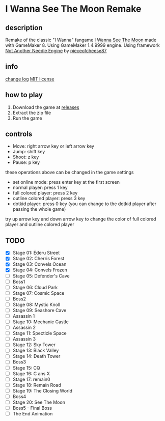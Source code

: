 # I Wanna See The Moon Remake

## description

Remake of the classic "I Wanna" fangame [I Wanna See The Moon](https://www.delicious-fruit.com/ratings/game_details.php?id=11706) made with GameMaker 8.
Using GameMaker 1.4.9999 engine.
Using framework [Not Another Needle Engine](https://github.com/pieceofcheese87/studiofusionengine) by [pieceofcheese87](https://github.com/pieceofcheese87)

## info

[change log](./changelog.md)
[MIT license](./LICENSE)

## how to play

1. Download the game at [releases](https://github.com/NotAnotherNeedleEngine/I-Wanna-See-The-Moon-Remake/releases)
2. Extract the zip file
3. Run the game

## controls

- Move: right arrow key or left arrow key
- Jump: shift key
- Shoot: z key
- Pause: p key

these operations above can be changed in the game settings

- set online mode: press enter key at the first screen
- normal player: press 1 key
- full colored player: press 2 key
- outline colored player: press 3 key
- dotkid player: press 0 key (you can change to the dotkid player after passing the whole game)

try up arrow key and down arrow key to change the color of full colored player and outline colored player

## TODO

- [X] Stage 01: Ederu Street
- [X] Stage 02: Cherris Forest
- [X] Stage 03: Convels Ocean
- [X] Stage 04: Convels Frozen
- [ ] Stage 05: Defender's Cave
- [ ] Boss1
- [ ] Stage 06: Cloud Park
- [ ] Stage 07: Cosmic Space
- [ ] Boss2
- [ ] Stage 08: Mystic Knoll
- [ ] Stage 09: Seashore Cave
- [ ] Assassin 1
- [ ] Stage 10: Mechanic Castle
- [ ] Assassin 2
- [ ] Stage 11: Specticle Space
- [ ] Assassin 3
- [ ] Stage 12: Sky Tower
- [ ] Stage 13: Black Valley
- [ ] Stage 14: Death Tower
- [ ] Boss3
- [ ] Stage 15: CQ
- [ ] Stage 16: C ans X
- [ ] Stage 17: remain0
- [ ] Stage 18: Remain Road
- [ ] Stage 19: The Closing World
- [ ] Boss4
- [ ] Stage 20: See The Moon
- [ ] Boss5 - Final Boss
- [ ] The End Animation
